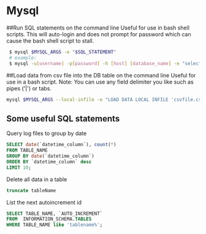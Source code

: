 # Mysql


##Run SQL statements on the command line 
Useful for use in bash shell scripts.  This will auto-login and does not prompt for password which can cause the bash shell script to stall.
```bash
 $ mysql $MYSQL_ARGS -e "$SQL_STATEMENT"
 # example: 
 $ mysql -u[username] -p[password] -h [host] [database_name] -e "select * from my_table limit 10;"
 ```

##Load data from csv file into the DB table on the command line 
Useful for use in a bash script.  Note: You can use any field delimiter you like such as pipes ('|') or tabs.
```bash
mysql $MYSQL_ARGS --local-infile -e "LOAD DATA LOCAL INFILE 'csvfile.csv' INTO TABLE <tableName> FIELDS TERMINATED BY ',' IGNORE 1 LINES;"
```

## Some useful SQL statements

Query log files to group by date 
```sql 
SELECT date(`datetime_column`), count(*) 
FROM TABLE_NAME 
GROUP BY date(`datetime_column`)  
ORDER BY `datetime_column` desc 
LIMIT 10;

```

Delete all data in a table
```sql
truncate tableName
```

List the next autoincrement id
```sql
SELECT TABLE_NAME, `AUTO_INCREMENT` 
FROM  INFORMATION_SCHEMA.TABLES 
WHERE TABLE_NAME like 'tablename%';
```

